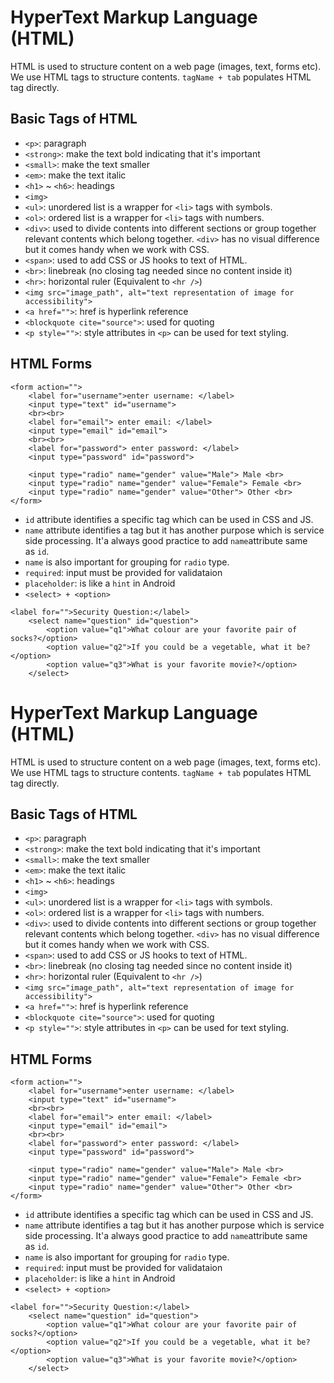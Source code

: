 # HyperText Markup Language (HTML)

HTML is used to structure content on a web page (images, text, forms etc). We use HTML tags to structure contents. `tagName + tab` populates HTML tag directly.

## Basic Tags of HTML

- `<p>`: paragraph
- `<strong>`: make the text bold indicating that it's important
- `<small>`: make the text smaller
- `<em>`: make the text italic
- `<h1>` ~ `<h6>`: headings
- `<img>`
- `<ul>`: unordered list is a wrapper for `<li>` tags with symbols.
- `<ol>`: ordered list is a wrapper for `<li>` tags with numbers.
- `<div>`: used to divide contents into different sections or group together relevant contents which belong together. `<div>` has no visual difference but it comes handy when we work with CSS.
- `<span>`: used to add CSS or JS hooks to text of HTML.
- `<br>`: linebreak (no closing tag needed since no content inside it)
- `<hr>`: horizontal ruler (Equivalent to `<hr />`)
- `<img src="image_path", alt="text representation of image for accessibility">`
- `<a href="">`: href is hyperlink reference
- `<blockquote cite="source">`: used for quoting
- `<p style="">`: style attributes in `<p>` can be used for text styling.

## HTML Forms

```
<form action="">
    <label for="username">enter username: </label>
    <input type="text" id="username">
    <br><br>
    <label for="email"> enter email: </label>
    <input type="email" id="email">
    <br><br>
    <label for="password"> enter password: </label>
    <input type="password" id="password">

    <input type="radio" name="gender" value="Male"> Male <br>
    <input type="radio" name="gender" value="Female"> Female <br>
    <input type="radio" name="gender" value="Other"> Other <br>
</form>
```

- `id` attribute identifies a specific tag which can be used in CSS and JS.
- `name` attribute identifies a tag but it has another purpose which is service side processing. It'a always good practice to add `name`attribute same as `id`.
- `name` is also important for grouping for `radio` type.
- `required`: input must be provided for validataion
- `placeholder`: is like a `hint` in Android
- `<select> + <option>`

```
<label for="">Security Question:</label>
    <select name="question" id="question">
        <option value="q1">What colour are your favorite pair of socks?</option>
        <option value="q2">If you could be a vegetable, what it be?</option>
        <option value="q3">What is your favorite movie?</option>
    </select>
```

# HyperText Markup Language (HTML)

HTML is used to structure content on a web page (images, text, forms etc). We use HTML tags to structure contents. `tagName + tab` populates HTML tag directly.

## Basic Tags of HTML

- `<p>`: paragraph
- `<strong>`: make the text bold indicating that it's important
- `<small>`: make the text smaller
- `<em>`: make the text italic
- `<h1>` ~ `<h6>`: headings
- `<img>`
- `<ul>`: unordered list is a wrapper for `<li>` tags with symbols.
- `<ol>`: ordered list is a wrapper for `<li>` tags with numbers.
- `<div>`: used to divide contents into different sections or group together relevant contents which belong together. `<div>` has no visual difference but it comes handy when we work with CSS.
- `<span>`: used to add CSS or JS hooks to text of HTML.
- `<br>`: linebreak (no closing tag needed since no content inside it)
- `<hr>`: horizontal ruler (Equivalent to `<hr />`)
- `<img src="image_path", alt="text representation of image for accessibility">`
- `<a href="">`: href is hyperlink reference
- `<blockquote cite="source">`: used for quoting
- `<p style="">`: style attributes in `<p>` can be used for text styling.

## HTML Forms

```
<form action="">
    <label for="username">enter username: </label>
    <input type="text" id="username">
    <br><br>
    <label for="email"> enter email: </label>
    <input type="email" id="email">
    <br><br>
    <label for="password"> enter password: </label>
    <input type="password" id="password">

    <input type="radio" name="gender" value="Male"> Male <br>
    <input type="radio" name="gender" value="Female"> Female <br>
    <input type="radio" name="gender" value="Other"> Other <br>
</form>
```

- `id` attribute identifies a specific tag which can be used in CSS and JS.
- `name` attribute identifies a tag but it has another purpose which is service side processing. It'a always good practice to add `name`attribute same as `id`.
- `name` is also important for grouping for `radio` type.
- `required`: input must be provided for validataion
- `placeholder`: is like a `hint` in Android
- `<select> + <option>`

```
<label for="">Security Question:</label>
    <select name="question" id="question">
        <option value="q1">What colour are your favorite pair of socks?</option>
        <option value="q2">If you could be a vegetable, what it be?</option>
        <option value="q3">What is your favorite movie?</option>
    </select>
```